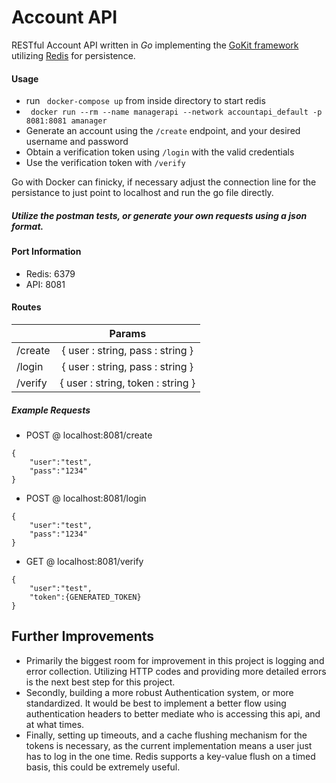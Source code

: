 # Account API

RESTful Account API written in *Go* implementing the [GoKit framework](https://gokit.io/) utilizing [Redis](https://redis.io/) for persistence.

#### Usage
* run ``` docker-compose up``` from inside directory to start redis
* ``` docker run --rm --name managerapi --network accountapi_default -p 8081:8081 amanager```
* Generate an account using the ``` /create ``` endpoint, and your desired username and password
* Obtain a verification token using ``` /login ``` with the valid credentials
* Use the verification token with ``` /verify ```

Go with Docker can finicky, if necessary adjust the connection line for the persistance to just point to localhost and run the go file directly.

##### Utilize the postman tests, or generate your own requests using a json format.

#### Port Information

* Redis: 6379
* API: 8081

#### Routes

|   | Params |
| ------------- |:-------------:|
| /create     | { user : string, pass : string }     |
| /login     | { user : string, pass : string }      |
| /verify      | { user : string, token : string }      |

##### Example Requests
* POST @ localhost:8081/create

```
{
    "user":"test",
    "pass":"1234"
}
```

* POST @ localhost:8081/login

```
{
    "user":"test",
    "pass":"1234"
}
```

* GET @ localhost:8081/verify

```
{
    "user":"test",
    "token":{GENERATED_TOKEN}
}
```

## Further Improvements
* Primarily the biggest room for improvement in this project is logging and error collection. Utilizing HTTP codes and providing more detailed errors is the next best step for this project.
* Secondly, building a more robust Authentication system, or more standardized. It would be best to implement a better flow using authentication headers to better mediate who is accessing this api, and at what times.
* Finally, setting up timeouts, and a cache flushing mechanism for the tokens is necessary, as the current implementation means a user just has to log in the one time. Redis supports a key-value flush on a timed basis, this could be extremely useful.
